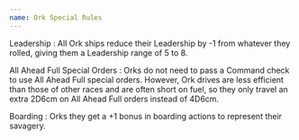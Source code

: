 ```yaml
---
name: Ork Special Rules
---
```

Leadership
: All Ork ships reduce their Leadership by -1 from whatever they rolled, giving them a Leadership range of 5 to 8.

All Ahead Full Special Orders
: Orks do not need to pass a Command check to use All Ahead Full special orders. However, Ork drives are less efficient than those of other races and are often short on fuel, so they only travel an extra 2D6cm on All Ahead Full orders instead of 4D6cm.

Boarding
: Orks they get a +1 bonus in boarding actions to represent their savagery. 